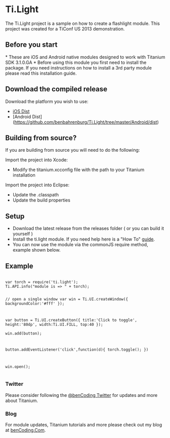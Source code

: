 <h1>Ti.Light</h1>

The Ti.Light project is a sample on how to create a flashlight module.  This project was created for a TiConf US 2013 demonstration.

<h2>Before you start</h2>
* These are iOS and Android native modules designed to work with Titanium SDK 3.1.0.GA
* Before using this module you first need to install the package. If you need instructions on how to install a 3rd party module please read this installation guide.

<h2>Download the compiled release</h2>

Download the platform you wish to use:

* [iOS Dist](https://github.com/benbahrenburg/Ti.Light/tree/master/iOS/dist)
* [Android Dist] (https://github.com/benbahrenburg/Ti.Light/tree/master/Android/dist)

<h2>Building from source?</h2>

If you are building from source you will need to do the following:

Import the project into Xcode:

* Modify the titanium.xcconfig file with the path to your Titanium installation

Import the project into Eclipse:

* Update the .classpath
* Update the build properties

<h2>Setup</h2>

* Download the latest release from the releases folder ( or you can build it yourself )
* Install the ti.light module. If you need help here is a "How To" [guide](https://wiki.appcelerator.org/display/guides/Configuring+Apps+to+Use+Modules). 
* You can now use the module via the commonJS require method, example shown below.

<h2>Example</h2>
<pre><code>
var torch = require('ti.light');
Ti.API.info("module is => " + torch);

// open a single window
var win = Ti.UI.createWindow({
	backgroundColor:'#fff'
});

var button = Ti.UI.createButton({
	title:'Click to toggle',
	height:'80dp', width:Ti.UI.FILL, top:40
});		
win.add(button);

button.addEventListener('click',function(d){
	torch.toggle();
})	
	
win.open();
</code></pre>

<h3>Twitter</h3>

Please consider following the [@benCoding Twitter](http://www.twitter.com/benCoding) for updates 
and more about Titanium.

<h3>Blog</h3>

For module updates, Titanium tutorials and more please check out my blog at [benCoding.Com](http://benCoding.com).
